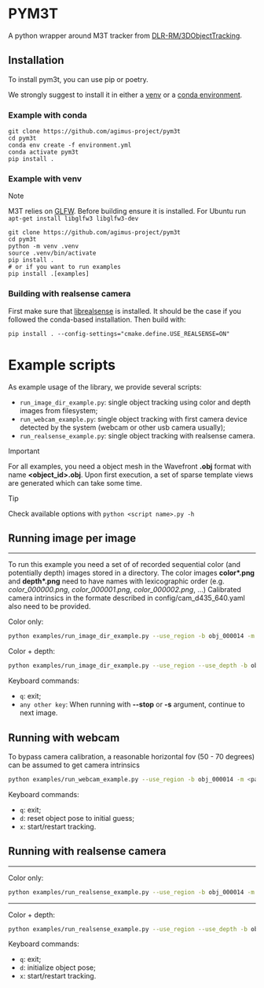 # PYM3T

A python wrapper around M3T tracker from [DLR-RM/3DObjectTracking](https://github.com/DLR-RM/3DObjectTracking/tree/master).

## Installation

To install pym3t, you can use pip or poetry.

We strongly suggest to install it in either a
[venv](https://docs.python.org/fr/3/library/venv.html) or a
[conda environment](https://conda.io/projects/conda/en/latest/user-guide/tasks/manage-environments.html).

### Example with conda

```
git clone https://github.com/agimus-project/pym3t
cd pym3t
conda env create -f environment.yml
conda activate pym3t
pip install .
```

### Example with venv

> [!NOTE]
> M3T relies on [GLFW](https://www.glfw.org/). Before building ensure it is installed.
> For Ubuntu run `apt-get install libglfw3 libglfw3-dev`


```
git clone https://github.com/agimus-project/pym3t
cd pym3t
python -m venv .venv
source .venv/bin/activate
pip install .
# or if you want to run examples
pip install .[examples]
```

### Building with realsense camera
First make sure that [librealsense](https://github.com/IntelRealSense/librealsense) is installed. It should be the case if you followed the conda-based installation.
Then build with:

`pip install . --config-settings="cmake.define.USE_REALSENSE=ON"`

# Example scripts
As example usage of the library, we provide several scripts: 
* `run_image_dir_example.py`: single object tracking using color and depth images from filesystem;
* `run_webcam_example.py`: single object tracking with first camera device detected by the system (webcam or other usb camera usually);
* `run_realsense_example.py`: single object tracking with realsense camera.

> [!IMPORTANT]
> For all examples, you need a object mesh in the Wavefront **.obj** format with name **<object_id>.obj**. Upon first execution, a set of sparse template views are generated which can take some time.

> [!TIP]
> Check available options with `python <script name>.py -h`

## Running image per image  
----
To run this example you need a set of of recorded sequential color (and potentially depth) images stored in a directory.
The color images **color\*.png** and **depth\*.png** need to have names with lexicographic order (e.g. *color_000000.png*, *color_000001.png*, *color_000002.png*, ...)
Calibrated camera intrinsics in the formate described in config/cam_d435_640.yaml also need to be provided.

Color only:   
``` bash
python examples/run_image_dir_example.py --use_region -b obj_000014 -m <path/to/obj/dir> -i <path/to/image/dir> -c config/cam_d435_640.yaml --stop
```

Color + depth:   
``` bash
python examples/run_image_dir_example.py --use_region --use_depth -b obj_000014 -m <path/to/obj/dir> -i <path/to/image/dir> -c config/cam_d435_640.yaml --stop
```

Keyboard commands:
- `q`: exit;
- `any other key`: When running with **--stop** or **-s** argument, continue to next image.

## Running with webcam
To bypass camera calibration, a reasonable horizontal fov (50 - 70 degrees) can be assumed to get camera intrinsics
``` bash
python examples/run_webcam_example.py --use_region -b obj_000014 -m <path/to/obj/dir>
```

Keyboard commands:
- `q`: exit;
- `d`: reset object pose to initial guess;
- `x`: start/restart tracking.

## Running with realsense camera
----
Color only:   
```bash
python examples/run_realsense_example.py --use_region -b obj_000014 -m <path/to/obj/dir>
```

----

Color + depth:   
```bash
python examples/run_realsense_example.py --use_region --use_depth -b obj_000014 -m <path/to/obj/dir>
```

Keyboard commands:
- `q`: exit;
- `d`: initialize object pose;
- `x`: start/restart tracking.
